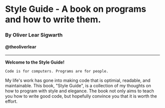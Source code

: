 # Style Guide - A book on programs and how to write them.
### By Oliver Lear Sigwarth
#### @theoliverlear

---

**Welcome to the Style Guide!**

    Code is for computers. Programs are for people.

My life's work has gone into making code that is optimial, readable, and 
maintainable. This book, "Style Guide", is a collection of my thoughts on how
to program with style and elegance. The book not only aims to teach you how to
write good code, but hopefully convince you that it is worth the effort.